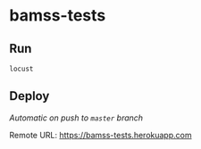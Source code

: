 # bamss-tests

## Run
```
locust
```

## Deploy
*Automatic on push to `master` branch*

Remote URL: https://bamss-tests.herokuapp.com
